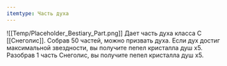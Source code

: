 ```yaml
---
itemtype: Часть духа
---
```

![[Temp/Placeholder_Bestiary_Part.png]]
Дает часть духа класса C [[Снеголис]]. Собрав 50 частей, можно призвать духа. Если дух достиг максимальной звездности, вы получите пепел кристалла душ х5. Разобрав 1 часть Снеголис, вы получите пепел кристалла душ х5.

